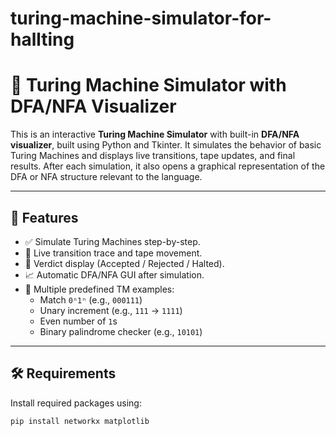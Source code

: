 # turing-machine-simulator-for-hallting
# 🧠 Turing Machine Simulator with DFA/NFA Visualizer

This is an interactive **Turing Machine Simulator** with built-in **DFA/NFA visualizer**, built using Python and Tkinter. It simulates the behavior of basic Turing Machines and displays live transitions, tape updates, and final results. After each simulation, it also opens a graphical representation of the DFA or NFA structure relevant to the language.

---

## 🚀 Features

- ✅ Simulate Turing Machines step-by-step.
- 🎥 Live transition trace and tape movement.
- 🧾 Verdict display (Accepted / Rejected / Halted).
- 📈 Automatic DFA/NFA GUI after simulation.
- 🧠 Multiple predefined TM examples:
  - Match `0ⁿ1ⁿ` (e.g., `000111`)
  - Unary increment (e.g., `111` → `1111`)
  - Even number of `1`s
  - Binary palindrome checker (e.g., `10101`)

---

## 🛠️ Requirements

Install required packages using:

```bash
pip install networkx matplotlib
